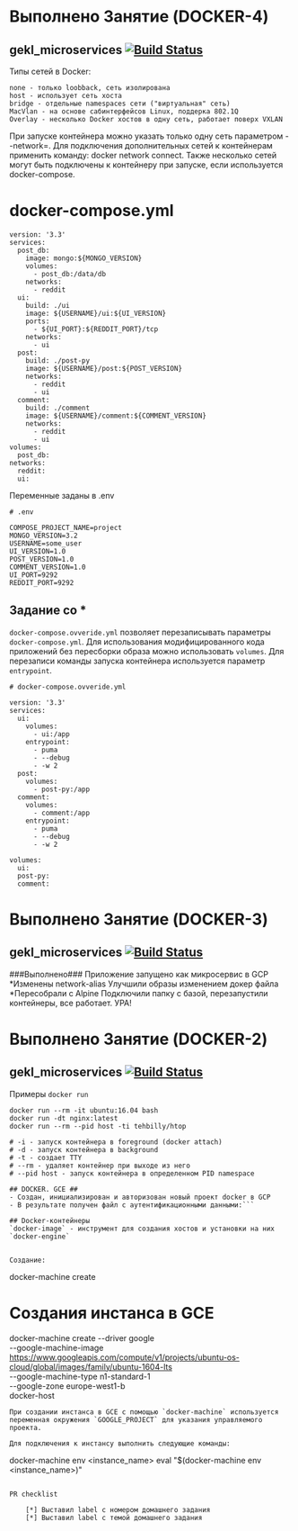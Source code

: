 # Выполнено Занятие (DOCKER-4)
## gekl_microservices [![Build Status](https://travis-ci.com/Otus-DevOps-2019-08/gekl_microservices.svg?branch=docker-4)](https://travis-ci.com/Otus-DevOps-2019-08/gekl_microservices.svg?branch=docker-4)

Типы сетей в Docker:

    none - только loobback, сеть изолирована
    host - использует сеть хоста
    bridge - отдельные namespaces сети ("виртуальная" сеть)
    MacVlan - на основе сабинтерфейсов Linux, поддерка 802.1Q
    Overlay - несколько Docker хостов в одну сеть, работает поверх VXLAN

При запуске контейнера можно указать только одну сеть параметром --network=<name>. Для подключения дополнительных сетей к контейнерам применить команду: docker network connect. Также несколько сетей могут быть подключены к контейнеру при запуске, если используется docker-compose.

# docker-compose.yml

```
version: '3.3'
services:
  post_db:
    image: mongo:${MONGO_VERSION}
    volumes:
      - post_db:/data/db
    networks:
      - reddit
  ui:
    build: ./ui
    image: ${USERNAME}/ui:${UI_VERSION}
    ports:
      - ${UI_PORT}:${REDDIT_PORT}/tcp
    networks:
      - ui
  post:
    build: ./post-py
    image: ${USERNAME}/post:${POST_VERSION}
    networks:
      - reddit
      - ui
  comment:
    build: ./comment
    image: ${USERNAME}/comment:${COMMENT_VERSION}
    networks:
      - reddit
      - ui
volumes:
  post_db:
networks:
  reddit:
  ui:
```

Переменные заданы в .env

```
# .env

COMPOSE_PROJECT_NAME=project
MONGO_VERSION=3.2
USERNAME=some_user
UI_VERSION=1.0
POST_VERSION=1.0
COMMENT_VERSION=1.0
UI_PORT=9292
REDDIT_PORT=9292
```

## Задание со *
`docker-compose.ovveride.yml` позволяет перезаписывать параметры `docker-compose.yml`. Для использования модифицированного кода приложений без пересборки образа можно использовать `volumes`. Для перезаписи команды запуска контейнера используется параметр `entrypoint`.
```
# docker-compose.ovveride.yml

version: '3.3'
services:
  ui:
    volumes:
      - ui:/app
    entrypoint: 
      - puma
      - --debug 
      - -w 2
  post:
    volumes:
      - post-py:/app
  comment:
    volumes:
      - comment:/app
    entrypoint: 
      - puma
      - --debug 
      - -w 2

volumes:
  ui:
  post-py:
  comment:
```

# Выполнено Занятие (DOCKER-3)
## gekl_microservices [![Build Status](https://travis-ci.com/Otus-DevOps-2019-08/gekl_microservices.svg?branch=docker-2)](https://travis-ci.com/Otus-DevOps-2019-08/gekl_microservices.svg?branch=docker-2)

###Выполнено###
Приложение запущено как микросервис в GCP
*Изменены network-alias
Улучшили образы изменением докер файла
*Пересобрали с Alpine
Подключили папку с базой, перезапустили контейнеры, все работает. УРА!


# Выполнено Занятие (DOCKER-2)
## gekl_microservices [![Build Status](https://travis-ci.com/Otus-DevOps-2019-08/gekl_microservices.svg?branch=docker-2)](https://travis-ci.com/Otus-DevOps-2019-08/gekl_microservices.svg?branch=docker-2)

Примеры `docker run`
```
docker run --rm -it ubuntu:16.04 bash
docker run -dt nginx:latest
docker run --rm --pid host -ti tehbilly/htop

# -i - запуск контейнера в foreground (docker attach)
# -d - запуск контейнера в background
# -t - создает TTY
# --rm - удаляет контейнер при выходе из него
# --pid host - запуск контейнера в определенном PID namespace

## DOCKER. GCE ##
- Создан, инициализирован и авторизован новый проект docker в GCP
- В результате получен файл с аутентификационными данными:```

## Docker-контейнеры
`docker-image` - инструмент для создания хостов и установки на них `docker-engine`


Создание:
```
docker-machine create <name>

# Создания инстанса в GCE
docker-machine create --driver google \
 --google-machine-image https://www.googleapis.com/compute/v1/projects/ubuntu-os-cloud/global/images/family/ubuntu-1604-lts \
 --google-machine-type n1-standard-1 \
 --google-zone europe-west1-b \
 docker-host
```
При создании инстанса в GCE с помощью `docker-machine` используется переменная окружения `GOOGLE_PROJECT` для указания управляемого проекта. 

Для подключения к инстансу выполнить следующие команды:
```
docker-machine env <instance_name>
eval "$(docker-machine env <instance_name>)"
```

PR checklist

    [*] Выставил label с номером домашнего задания
    [*] Выставил label с темой домашнего задания
